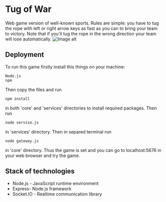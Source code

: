 ﻿# Tug of War
 
 Web game version of well-known sports. Rules are simple: you have to tug the rope with left or right arrow keys as fast as you can to bring your team to victory. Note that if you'll tug the rope in the wrong direction your team will lose automatically.
 ![Image alt](https://github.com/harukakiota/tug-of-war/raw/master/image.jpg)

## Deployment

To run this game firstly install this things on your machine:
```
Node.js
npm
```
Then copy the files and run
```
npm install
```
in both 'core' and 'services' directories to install required packages. Then run
```
node servise.js
```
in 'services' directory. Then in separed terminal run
```
node gateway.js
```
in 'core' directory. Thus the game is set and you can go to localhost:5676 in your web browser and try the game.

## Stack of technologies

* Node.js - JavaScript runtime environment
* Express- Node.js framework
* Socket.IO - Realtime communication library
